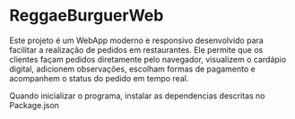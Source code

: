 # ReggaeBurguerWeb
Este projeto é um WebApp moderno e responsivo desenvolvido para facilitar a realização de pedidos em restaurantes. Ele permite que os clientes façam pedidos diretamente pelo navegador, visualizem o cardápio digital, adicionem observações, escolham formas de pagamento e acompanhem o status do pedido em tempo real.

Quando inicializar o programa, instalar as dependencias descritas no Package.json
